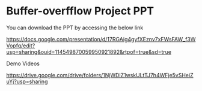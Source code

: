 # Buffer-overfflow Project PPT

You can download the PPT by accessing the below link


https://docs.google.com/presentation/d/17RGAig4gyfXEznv7xFWsFAW_f3WVopfq/edit?usp=sharing&ouid=114549870059950921892&rtpof=true&sd=true



Demo Videos


https://drive.google.com/drive/folders/1NjWDlZ1wskULtTJ7h4WFje5vSHeiZuYj?usp=sharing
